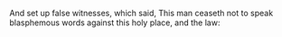 And set up false witnesses, which said, This man ceaseth not to speak blasphemous words against this holy place, and the law:
